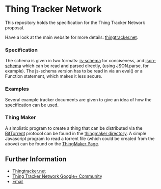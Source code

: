 # Thing Tracker Network

This repository holds the specification for the Thing Tracker Network proposal.  

Have a look at the main website for more details: [thingtracker.net](http://thingtracker.net).


### Specification

The schema is given in two formats: [js-schema](git://github.com/molnarg/js-schema.git) for conciseness, and [json-schema](http://json-schema.org) which can be read and parsed directly, (using JSON.parse, for example).  The js-schema version has to be read in via an eval() or a Function statement, which makes it less secure.

### Examples
Several example tracker documents are given to give an idea of how the specification can be used.

### Thing Maker
A simplistic program to create a thing that can be distributed via the
[BitTorrent](https://en.wikipedia.org/wiki/Bittorrent) protocol can be found
in the [thingmaker directory](http://htmlpreview.github.com/?https://github.com/derrickoswald/thing-tracker-network/blob/master/thingmaker/docs/modules/make_torrent.html).
A simple Javascript program to read a torrent file (which could be created from the above) can be found on the 
[ThingMaker Page](http://htmlpreview.github.com/?https://github.com/derrickoswald/thing-tracker-network/blob/master/thingmaker/ThingMaker.html).

## Further Information
* [Thingtracker.net](http://thingtracker.net)
* [Thing Tracker Network Google+ Community](https://plus.google.com/u/0/communities/112691591186958693265)
* [Email](mailto:contact@thingtracker.net)
